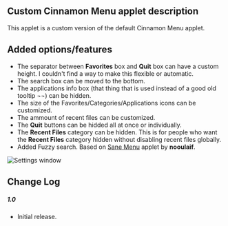 ## Custom Cinnamon Menu applet description

This applet is a custom version of the default Cinnamon Menu applet.

## Added options/features

- The separator between **Favorites** box and **Quit** box can have a custom height. I couldn't find a way to make this flexible or automatic.
- The search box can be moved to the bottom.
- The applications info box (that thing that is used instead of a good old tooltip ¬¬) can be hidden.
- The size of the Favorites/Categories/Applications icons can be customized.
- The ammount of recent files can be customized.
- The **Quit** buttons can be hidded all at once or individually.
- The **Recent Files** category can be hidden. This is for people who want the **Recent Files** category hidden without disabling recent files globally.
- Added Fuzzy search. Based on [Sane Menu](https://cinnamon-spices.linuxmint.com/applets/view/258s) applet by **nooulaif**.

![Settings window](https://raw.githubusercontent.com/Odyseus/CinnamonTools/master/Applets/0dyseus%40CustomCinnamonMenu/screenshot2.png "Settings window")

## Change Log

##### 1.0
- Initial release.

